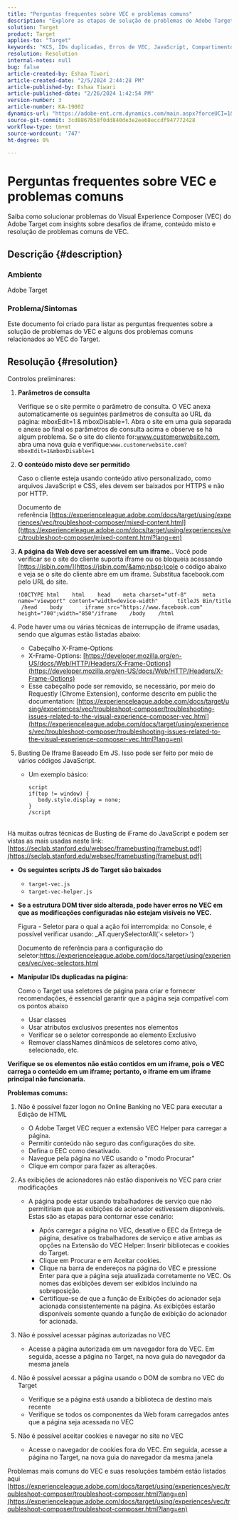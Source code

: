 ```yaml
---
title: "Perguntas frequentes sobre VEC e problemas comuns"
description: "Explore as etapas de solução de problemas do Adobe Target Visual Experience Composer (VEC) e saiba como lidar com problemas de iframe e conteúdo misto."
solution: Target
product: Target
applies-to: "Target"
keywords: "KCS, IDs duplicadas, Erros de VEC, JavaScript, Compartimento JS, HTTPS, HTTP, CSS, Estrutura DOM, EEC, Problemas de carregamento de VEC, DOM de sombra, Componentes da Web, Perguntas frequentes "
resolution: Resolution
internal-notes: null
bug: false
article-created-by: Eshaa Tiwari
article-created-date: "2/5/2024 2:44:28 PM"
article-published-by: Eshaa Tiwari
article-published-date: "2/26/2024 1:42:54 PM"
version-number: 3
article-number: KA-19002
dynamics-url: "https://adobe-ent.crm.dynamics.com/main.aspx?forceUCI=1&pagetype=entityrecord&etn=knowledgearticle&id=76c6520f-35c4-ee11-9079-6045bd006268"
source-git-commit: 3cd8867b58f0dd840de3e2ee68eccdf947772428
workflow-type: tm+mt
source-wordcount: '747'
ht-degree: 0%

---
```


# Perguntas frequentes sobre VEC e problemas comuns


Saiba como solucionar problemas do Visual Experience Composer (VEC) do Adobe Target com insights sobre desafios de iframe, conteúdo misto e resolução de problemas comuns de VEC.

## Descrição {#description}


### Ambiente

Adobe Target

### Problema/Sintomas

Este documento foi criado para listar as perguntas frequentes sobre a solução de problemas do VEC e alguns dos problemas comuns relacionados ao VEC do Target.


## Resolução {#resolution}


Controlos preliminares:

1. <b>Parâmetros de consulta</b>

   Verifique se o site permite o parâmetro de consulta. O VEC anexa automaticamente os seguintes parâmetros de consulta ao URL da página: mboxEdit=1 &amp; mboxDisable=1. Abra o site em uma guia separada e anexe ao final os parâmetros de consulta acima e observe se há algum problema. Se o site do cliente for:www.customerwebsite.com, abra uma nova guia e verifique:`www.customerwebsite.com?mboxEdit=1&mboxDisable=1`
2. <b>O conteúdo misto deve ser permitido</b>

   Caso o cliente esteja usando conteúdo ativo personalizado, como arquivos JavaScript e CSS, eles devem ser baixados por HTTPS e não por HTTP.

   Documento de referência [https://experienceleague.adobe.com/docs/target/using/experiences/vec/troubleshoot-composer/mixed-content.html](https://experienceleague.adobe.com/docs/target/using/experiences/vec/troubleshoot-composer/mixed-content.html?lang=en)
3. <b>A página da Web deve ser acessível em um iframe.</b>. Você pode verificar se o site do cliente suporta iframe ou os bloqueia acessando [https://jsbin.com/](https://jsbin.com/&amp;nbsp;)cole o código abaixo e veja se o site do cliente abre em um iframe. Substitua facebook.com pelo URL do site.






   ```
   !DOCTYPE html    html    head    meta charset="utf-8"     meta name="viewport" content="width=device-width"      titleJS Bin/title     /head    body       iframe src="https://www.facebook.com" height="700";width="850"/iframe    /body    /html
   ```




4. Pode haver uma ou várias técnicas de interrupção de iframe usadas, sendo que algumas estão listadas abaixo:
   - Cabeçalho X-Frame-Options
   - X-Frame-Options: [https://developer.mozilla.org/en-US/docs/Web/HTTP/Headers/X-Frame-Options](https://developer.mozilla.org/en-US/docs/Web/HTTP/Headers/X-Frame-Options)
   - Esse cabeçalho pode ser removido, se necessário, por meio do Requestly (Chrome Extension), conforme descrito em public the documentation: [https://experienceleague.adobe.com/docs/target/using/experiences/vec/troubleshoot-composer/troubleshooting-issues-related-to-the-visual-experience-composer-vec.html](https://experienceleague.adobe.com/docs/target/using/experiences/vec/troubleshoot-composer/troubleshooting-issues-related-to-the-visual-experience-composer-vec.html?lang=en)
5. Busting De Iframe Baseado Em JS. Isso pode ser feito por meio de vários códigos JavaScript.
   - Um exemplo básico: <br>

     ```
     script
     if(top != window) {
        body.style.display = none;    
     }
     /script
     ```

<br>Há muitas outras técnicas de Busting de iFrame do JavaScript e podem ser vistas as mais usadas neste link: [https://seclab.stanford.edu/websec/framebusting/framebust.pdf](https://seclab.stanford.edu/websec/framebusting/framebust.pdf)


- <b>Os seguintes scripts JS do Target são baixados</b>

   - `target-vec.js`
   - `target-vec-helper.js`
- <b>Se a estrutura DOM tiver sido alterada, pode haver erros no VEC em que as modificações configuradas não estejam visíveis no VEC.</b>

  Figura - Seletor para o qual a ação foi interrompida: no Console, é possível verificar usando: _AT.querySelectorAll(&#39;`<` seletor`>` &#39;)

  Documento de referência para a configuração do seletor:https://experienceleague.adobe.com/docs/target/using/experiences/vec/vec-selectors.html
- <b>Manipular IDs duplicadas na página:</b>

  Como o Target usa seletores de página para criar e fornecer recomendações, é essencial garantir que a página seja compatível com os pontos abaixo

   - Usar classes
   - Usar atributos exclusivos presentes nos elementos
   - Verificar se o seletor corresponde ao elemento Exclusivo
   - Remover classNames dinâmicos de seletores como ativo, selecionado, etc.


<b>Verifique se os elementos não estão contidos em um iframe, pois o VEC carrega o conteúdo em um iframe; portanto, o iframe em um iframe principal não funcionaria.</b>

<b>Problemas comuns: </b>

1. Não é possível fazer logon no Online Banking no VEC para executar a Edição de HTML
   - O Adobe Target VEC requer a extensão VEC Helper para carregar a página.
   - Permitir conteúdo não seguro das configurações do site.
   - Defina o EEC como desativado.
   - Navegue pela página no VEC usando o &quot;modo Procurar&quot;
   - Clique em compor para fazer as alterações.
2. As exibições de acionadores não estão disponíveis no VEC para criar modificações

   - A página pode estar usando trabalhadores de serviço que não permitiriam que as exibições de acionador estivessem disponíveis. Estas são as etapas para contornar esse cenário:

      - Após carregar a página no VEC, desative o EEC da Entrega de página, desative os trabalhadores de serviço e ative ambas as opções na Extensão do VEC Helper: Inserir bibliotecas e cookies do Target.
      - Clique em Procurar e em Aceitar cookies.
      - Clique na barra de endereços na página do VEC e pressione Enter para que a página seja atualizada corretamente no VEC. Os nomes das exibições devem ser exibidos incluindo na sobreposição.
      - Certifique-se de que a função de Exibições do acionador seja acionada consistentemente na página. As exibições estarão disponíveis somente quando a função de exibição do acionador for acionada.
3. Não é possível acessar páginas autorizadas no VEC

   - Acesse a página autorizada em um navegador fora do VEC. Em seguida, acesse a página no Target, na nova guia do navegador da mesma janela
4. Não é possível acessar a página usando o DOM de sombra no VEC do Target

   - Verifique se a página está usando a biblioteca de destino mais recente
   - Verifique se todos os componentes da Web foram carregados antes que a página seja acessada no VEC
5. Não é possível aceitar cookies e navegar no site no VEC

   - Acesse o navegador de cookies fora do VEC. Em seguida, acesse a página no Target, na nova guia do navegador da mesma janela


Problemas mais comuns do VEC e suas resoluções também estão listados aqui
[https://experienceleague.adobe.com/docs/target/using/experiences/vec/troubleshoot-composer/troubleshoot-composer.html?lang=en](https://experienceleague.adobe.com/docs/target/using/experiences/vec/troubleshoot-composer/troubleshoot-composer.html?lang=en)
